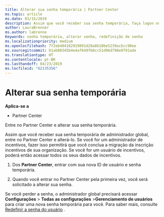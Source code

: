 ```yaml
---
title: Alterar sua senha temporária | Partner Center
ms.topic: article
ms.date: 03/15/2019
description: Assim que você receber sua senha temporária, faça logon no Partner Center e altere-a.
author: LauraBrenner
ms.author: labrenne
Keywords: senha temporária, alterar senha, redefinição de senha
ms.localizationpriority: medium
ms.openlocfilehash: 7f2eb404182919091d28a8b18be5239acbcc90ee
ms.sourcegitcommit: b1ab80345b4e4af649fb8cc51d96d798e0791ade
ms.translationtype: HT
ms.contentlocale: pt-BR
ms.lasthandoff: 04/23/2019
ms.locfileid: "62135356"
---
```

# <a name="change-your-temporary-password"></a>Alterar sua senha temporária

**Aplica-se a**

-  Partner Center

Entre no Partner Center e alterar sua senha temporária.

Assim que você receber sua senha temporária de administrador global, entre no Partner Center e alterá-lo. Se você for um administrador de incentivos, fazer isso permitirá que você conclua a migração da inscrição incentivos de sua organização. Se você for um usuário de incentivos, poderá então acessar todos os seus dados de incentivos.

1.  Dos **Partner Center**, entrar com sua nova ID de usuário e senha temporária.

2.  Quando você entrar no Partner Center pela primeira vez, você será solicitado a alterar sua senha.

Se você perder a senha, o administrador global precisará acessar **Configurações** > **Todas as configurações** >**Gerenciamento de usuários** para criar uma nova senha temporária para você.
Para saber mais, consulte [Redefinir a senha do usuário](reset-a-user-password.md) .


 

 



